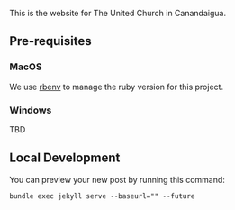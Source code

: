 This is the website for The United Church in Canandaigua.

## Pre-requisites

### MacOS

We use [rbenv](https://github.com/rbenv/ruby-build#usage) to manage the ruby version for this project.

### Windows

TBD

## Local Development

You can preview your new post by running this command:

```
bundle exec jekyll serve --baseurl="" --future
```